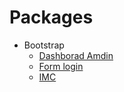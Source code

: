 # Packages

* Bootstrap
  * [Dashborad Amdin](dashboard-admin/)
  * [Form login](form-login/)
  * [IMC](imc/)